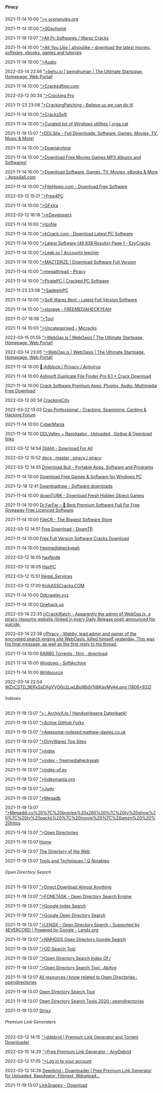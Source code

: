 #####  Piracy

2021-11-14 10:00 [&quot;&gt;» scenerules.org](https://scenerules.org/)

2021-11-14 10:00 [&quot;&gt;0Dayhome](https://www.0dayhome.net/)

2021-11-19 13:07 [&quot;&gt;All Pc Softwares / Warez Cracks](https://warezcrack.net/)

2021-11-14 10:00 [&quot;&gt;All You Like | allyoulike – download the latest movies, software, ebooks, games and tutorials](https://www.allyoulike.com/)

2021-11-14 10:00 [&quot;&gt;Audio](https://www.reddit.com/r/FREEMEDIAHECKYEAH/wiki/tools-misc/#wiki_.25B7_audio_tools)

2022-03-14 22:56 [&quot;&gt;behu.io | beinghuman | The Ultimate Startpage, Homepage, Web Portal!](https://behu.io/)

2021-11-14 10:00 [&quot;&gt;Crackedfine.com](https://crackedfine.com/)

2022-03-12 00:34 [&quot;&gt;Cracking Pro](https://www.crackingpro.com/)

2021-11-23 23:08 [&quot;&gt;CrackingPatching - Believe us we can do it!](https://crackingpatching.com/)

2021-11-14 10:00 [&quot;&gt;CrackzSoft](https://crackzsoft.com/)

2021-11-14 10:00 [&quot;&gt;Curated list of Windows utilities | orga.cat](https://orga.cat/windows-utilities)

2021-11-19 13:07 [&quot;&gt;DDLSite - Full Downloads: Software, Games, Movies, TV, Music &amp; More!](http://ww16.ddlsite.com/?sub1=20220807-0818-5209-b30b-6701a460d2c5)

2021-11-14 10:00 [&quot;&gt;Downarchive](http://downarchive.org/)

2021-11-14 10:00 [&quot;&gt;Download Free Movies Games MP3 Albums and Softwares!](https://www.downduck.com/)

2021-11-14 10:00 [&quot;&gt;Download Software, Games, TV, Movies, eBooks &amp; More - Apps4all.com](https://www.apps4all.com/)

2021-11-14 10:00 [&quot;&gt;FileHippo.com - Download Free Software](https://filehippo.com/)

2022-03-12 15:21 [&quot;&gt;Free4PC](https://free4pc.co/)

2021-11-14 10:00 [&quot;&gt;GFxtra](https://www.gfxtra31.com/)

2022-03-12 16:18 [&quot;&gt;irDevelopers](https://www.irdevelopers.com/en/)

2021-11-14 10:00 [&quot;&gt;Izofile](https://izofile.com/)

2021-11-14 10:00 [&quot;&gt;kCrack.com - Download Latest PC Software](https://kcrack.com/)

2021-11-14 10:00 [&quot;&gt;Latest Software (46,638 Results) Page 1 - EzyCracks](https://ezycracks.com/software/)

2021-11-14 10:00 [&quot;&gt;Leak.sx | Accounts leecher](https://leak.sx/dispenser.php)

2021-11-14 10:00 [&quot;&gt;MAZTERIZE | Download Software Full Version](https://www.mazterize.com/)

2021-11-14 10:00 [&quot;&gt;megathread - Piracy](https://www.reddit.com/r/Piracy/wiki/megathread/)

2021-11-14 10:00 [&quot;&gt;PiratePC | Cracked PC Software](https://piratepc.me/?fbclid=IwAR3TGfVtxILT7yNsLb6uGESnMbGSKIuPnkiSrlT0mjQaIEJRm1o7MWlizZU)

2021-11-23 23:08 [&quot;&gt;SadeemPC](https://www.sadeempc.com/)

2021-11-14 10:00 [&quot;&gt;Soft Warez Best – Latest Full Version Software](https://softwarez.best/)

2021-11-14 10:00 [&quot;&gt;storage - FREEMEDIAHECKYEAH](https://www.reddit.com/r/FREEMEDIAHECKYEAH/wiki/storage/)

2021-11-07 16:08 [&quot;&gt;Tool](https://crackedwin.com/category/tool/)

2021-11-14 10:00 [&quot;&gt;Uncategorised - Mjcracks](https://mjcracks.co/category/uncategorised/)

2022-03-15 01:55 [&quot;&gt;WebOas.is | WebOasis | The Ultimate Startpage, Homepage, Web Portal!](https://oasis.h7x.co/wo/)

2022-03-14 23:05 [&quot;&gt;WebOas.is | WebOasis | The Ultimate Startpage, Homepage, Web Portal!](https://weboasis.app/)

2021-11-14 10:00 [📛 Adblock / Privacy / Antivirus](https://rentry.co/FMHY)

2021-11-14 10:00 [Ashisoft Duplicate File Finder Pro 6.1 + Crack Download](https://www.hugedomains.com/domain_profile.cfm?d=pcsoftworld.com)

2021-11-14 10:00 [Crack Software Premium Apps, Plugins, Audio, Multimedia Free Download](https://cracksoftwaress.net/)

2022-03-12 00:34 [CrackingCity](https://www.crackingcity.com/)

2022-03-22 13:02 [Crax Professional - Cracking, Spamming, Carding &amp; Hacking Forum](https://craxpro.io/)

2021-11-14 10:00 [CyberMania](https://www.cybermania.ws/)

2021-11-14 10:00 [DDLValley ~ Rapidgator , Uploaded , Go4up &amp; Openload links](https://www.ddlvalley.me/)

2022-03-12 14:54 [Dl4All - Download For All](https://dl4all.org/)

2022-03-12 15:52 [docs · master · piracy / piracy](https://gitlab.com/piracy/piracy/-/tree/master/docs)

2022-03-12 14:55 [Download Bull - Portable Apps, Software and Programs](https://downloadbull.com/)

2021-11-14 10:00 [Download Free Games &amp; Software for Windows PC](https://en.downloadastro.com/)

2021-12-18 12:41 [Downloadraw - Software downloads](https://safitech.net/)

2021-11-14 10:00 [downTURK - Download Fresh Hidden Object Games](https://downturk.net/)

2021-11-14 10:00 [Dr.FarFar – 🥇 Best Premium Software Full For Free Giveaway Free Licenced Software](https://www.dr-farfar.com/)

2021-11-14 10:00 [FileCR - The Biggest Software Store](https://filecr.com/en/)

2022-03-12 14:51 [Free Download - DownTR](https://downtr.cc/)

2021-11-14 10:00 [Free Full Version Software Cracks Download](https://cracksfiles.com/)

2021-11-14 10:00 [freemediaheckyeah](https://discord.com/invite/vgnaeka)

2022-03-12 16:05 [haxNode](https://haxnode.net/)

2022-03-12 16:05 [HaxPC](https://haxpc.net/)

2022-03-12 15:51 [Illegal_Services](https://git.teknik.io/Illegal-Services/Illegal_Services)

2022-03-12 17:00 [KickASSCracks.COM](https://kickasscracks.com/)

2021-11-14 10:00 [Odcrawler.xyz](https://odcrawler.xyz/)

2021-11-14 10:00 [Onehack.us](https://onehack.us/)

2022-03-14 22:35 [r/CrackWatch - Apparently the admin of WebOas.is, a piracy resource website (linked in every Daily Release post) announced his suicide.](https://www.reddit.com/r/CrackWatch/comments/rxju68/apparently_the_admin_of_weboasis_a_piracy/?utm_source=share&utm_medium=ios_app&utm_name=iossmf)

2022-03-14 22:38 [r/Piracy - Webby, lead admin and owner of the encrypted search engine site WebOasis, killed himself yesterday. This was his final message, as well as the first reply to his thread.](https://www.reddit.com/r/Piracy/comments/rx4gxj/webby_lead_admin_and_owner_of_the_encrypted/?utm_source=share&utm_medium=ios_app&utm_name=iossmf)

2021-11-14 10:00 [RARBG Torrents , filmi , download](https://rarbg.to/torrents.php?r=70144659)

2021-11-14 10:00 [Windows - SoftArchive](https://sanet.st/windows/)

2021-11-14 10:00 [Wrldsource](https://www.worldsrc.net/)

2022-03-14 22:54 [WZxCSTD_9EKkSsDXgVVO6o2LwLBp9BdV1il8KavMyA4.png (1806×932)](https://external-preview.redd.it/WZxCSTD_9EKkSsDXgVVO6o2LwLBp9BdV1il8KavMyA4.png?auto=webp&s=b3c28df99b2ffff8ab5754c5c8d0ea7039d8ed68)

######  Indexes

2021-11-19 13:07 [&quot;&gt;:: ArchivX.to | Handverlesene Datenbank!](http://archivx.to/)

2021-11-19 13:07 [&quot;&gt;Active GitHub Forks](https://techgaun.github.io/active-forks/)

2021-11-19 13:07 [&quot;&gt;Awesome-indexed.mathew-davies.co.uk](https://awesome-indexed.mathew-davies.co.uk/)

2021-11-19 13:07 [&quot;&gt;DirtyWarez Top Sites](https://dirtywarez.org/)

2021-11-19 13:07 [&quot;&gt;index](https://www.reddit.com/r/FREEMEDIAHECKYEAH/wiki/index/)

2021-11-19 13:07 [&quot;&gt;index - freemediaheckyeah](https://saidit.net/s/freemediaheckyeah/wiki/index)

2021-11-19 13:07 [&quot;&gt;index-of.es](https://index-of.es/)

2021-11-19 13:07 [&quot;&gt;Indexmania.org](https://indexmania.org/)

2021-11-19 13:07 [&quot;&gt;Judy](https://megadb.tweakly.net/search)

2021-11-19 13:07 [&quot;&gt;Megadb](https://www.zotero.org/)

2021-11-19 13:07 [&quot;&gt;Megaddl.co%20%7C%20bvsrips%20x265%20%7C%20tv%20show%20%7C%20tv%20packs%20%7C%20movie%20%7C%20amzn%20%20%20https](https://megaddl.co/)

2021-11-19 13:07 [&quot;&gt;Open Directories](https://weboas.is/forum/index.php?board=21.0)

2021-11-19 13:07 [Home](https://piracy.vercel.app/)

2021-11-19 13:07 [The Directory of the Web](https://dmoztools.net/)

2021-11-19 13:07 [Tools and Techniques | Q Notables](https://www.qnotables.com/tools-and-techniques)



######  Open Directory Search

2021-11-19 13:07 [&quot;&gt;Direct Download Almost Anything](https://ewasion.github.io/opendirectory-finder/)

2021-11-19 13:07 [&quot;&gt;FONETASK - Open Directory Search Engine](http://www.fonetask.com/)

2021-11-19 13:07 [&quot;&gt;Google Index Search](https://lumpysoft.com/)

2021-11-19 13:07 [&quot;&gt;Google Open Directory Search](http://palined.com/search/)

2021-11-19 13:07 [&quot;&gt;LENDX - Open Directory Search - Supported by 4EVERCORD | Powered by Google - Lendx.org](http://lendx.org/)

2021-11-19 13:07 [&quot;&gt;NMHDDS Open Directory Google Search](https://doyou.needmorehdd.space/)

2021-11-19 13:07 [&quot;&gt;OD Search Tool](https://open-directories.reecemercer.dev/)

2021-11-19 13:07 [&quot;&gt;Open Directory Search Index Of /](https://www.eyeofjustice.com/od/)

2021-11-19 13:07 [&quot;&gt;Open Directory Search Tool · Abifog](https://opendirsearch.abifog.com/)

2021-11-19 13:07 [All resources I know related to Open Directories : opendirectories](https://www.reddit.com/comments/933pzm)

2021-11-19 13:07 [Open Directory Search Tool](https://hackgence.com/opendirsearch/)

2021-11-19 13:07 [Open Directory Search Tools 2020 : opendirectories](https://www.reddit.com/comments/g4kfem)

2021-11-19 13:07 [Strixx](https://strixx.vercel.app/)



######  Premium Link Generaters

2022-03-12 14:15 [&quot;&gt;ddebrid | Premium Link Generator and Torrent Downloader](https://ddebrid.com/)

2022-03-15 14:29 [&quot;&gt;Free Premium Link Generator - AnyDebrid](https://anydebrid.com/)

2022-03-12 17:05 [&quot;&gt;Log in to your account](https://www.cooldebrid.com/)

2022-03-12 14:28 [Deepbrid - Downloader | Free Premium Link Generator for Uploaded, Rapidgator, Filenext, Wdupload...](https://www.deepbrid.com/service)

2021-11-19 13:07 [LinkSnappy - Download](https://linksnappy.com/home#Login)



